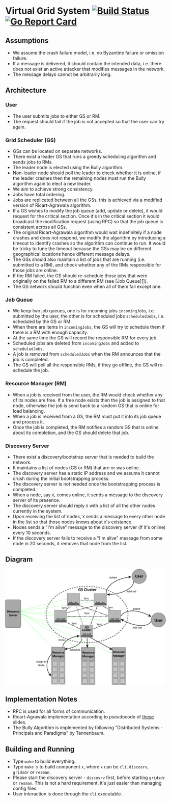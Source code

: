 # Virtual Grid System [![Build Status](https://travis-ci.org/kc1212/virtual-grid.svg?branch=master)](https://travis-ci.org/kc1212/virtual-grid) [![Go Report Card](https://goreportcard.com/badge/github.com/kc1212/virtual-grid)](https://goreportcard.com/report/github.com/kc1212/virtual-grid)

## Assumptions
* We assume the crash failure model, i.e. no Byzantine failure or omission failure.
* If a message is delivered, it should contain the intended data, i.e. there does not exist an active attacker that modifies messages in the network.
* The message delays cannot be arbitrarily long.

## Architecture
### User
* The user submits jobs to either GS or RM.
* The request should fail if the job is not accepted so that the user can try again.

### Grid Scheduler (GS)
* GSs can be located on separate networks.
* There exist a leader GS that runs a greedy scheduling algorithm and sends jobs to RMs.
* The leader node is elected using the Bully algorithm.
* Non-leader node should poll the leader to check whether it is online, if the leader crashes then the remaining nodes must run the Bully algorithm again to elect a new leader.
* We aim to achieve strong consistency.
* Jobs have total ordering.
* Jobs are replicated between all the GSs, this is achieved via a modified version of Ricart-Agrawala algorithm.
* If a GS wishes to modify the job queue (add, update or delete), it would request for the critical section. Once it's in the critical section it would broadcast the modification request (using RPC) so that the job queue is consistent across all GSs.
* The original Ricart-Agrawala algorithm would wait indefinitely if a node crashes and does not respond, we modify the algorithm by introducing a timeout to identify crashes so the algorithm can continue to run. It would be tricky to tune the timeout because the GSs may be on different geographical locations hence different message delays.
* The GSs should also maintain a list of jobs that are running (i.e. submitted to a RM), and check whether any of the RMs responsible for those jobs are online.
* If the RM failed, the GS should re-schedule those jobs that were originally on the failed RM to a different RM (see [Job Queue][]).
* The GS network should function even when all of them fail except one.

### Job Queue
* We keep two job queues, one is for incoming jobs `incomingJobs`, i.e. submitted by the user, the other is for scheduled jobs `scheduledJobs`, i.e. scheduled by the GS or RM.
* When there are items in `incomingJobs`, the GS will try to schedule them if there is a RM with enough capacity.
* At the same time the GS will record the responsible RM for every job.
* Scheduled jobs are deleted from `incomingJobs` and added to `scheduledJobs`.
* A job is removed from `scheduledJobs` when the RM announces that the job is completed.
* The GS will poll all the responsible RMs, if they go offline, the GS will re-schedule the job.

### Resource Manager (RM)
* When a job is received from the user, the RM would check whether any of its nodes are free. If a free node exists then the job is assigned to that node, otherwise the job is send back to a random GS that is online for load balancing.
* When a job is received from a GS, the RM must put it into its job queue and process it.
* Once the job is completed, the RM notifies a random GS that is online about its completion, and the GS should delete that job.

### Discovery Server
* There exist a discovery/bootstrap server that is needed to build the network.
* It maintains a list of nodes (GS or RM) that are or was online.
* The discovery server has a static IP address and we assume it cannot crush during the initial bootstrapping process.
* The discovery server is not needed once the bootstrapping process is completed.
* When a node, say `X`, comes online, it sends a message to the discovery server of its presence.
* The discovery server should reply `X` with a list of all the other nodes currently in the system.
* Upon receiving the list of nodes, `X` sends a message to every other node in the list so that those nodes knows about `X`'s existance.
* Nodes sends a "I'm alive" message to the discovery server (if it's online) every 10 seconds.
* If the discovery server fails to receive a "I'm alive" message from some node in 20 seconds, it removes that node from the list.

## Diagram
![Diagram](/diagram.png?raw=true "Diagram")

## Implementation Notes
* RPC is used for all forms of communication.
* Ricart-Agrawala implementation according to pseudocode of [these](http://www2.imm.dtu.dk/courses/02222/Spring_2011/W9L2/Chapter_12a.pdf) slides.
* The Bully Algorithm is implemented by following "Distributed Systems - Principals and Paradigms" by Tannenbaum.

## Building and Running
* Type `make` to build everything.
* Type `make x` to build component `x`, where `x` can be `cli`, `discosrv`, `gridsdr` or `resman`.
* Please start the discovery server - `discosrv` first, before starting `gridsdr` or `resman`. This is not a hard requirement, it's just easier than managing config files.
* User interaction is done through the `cli` executable.
